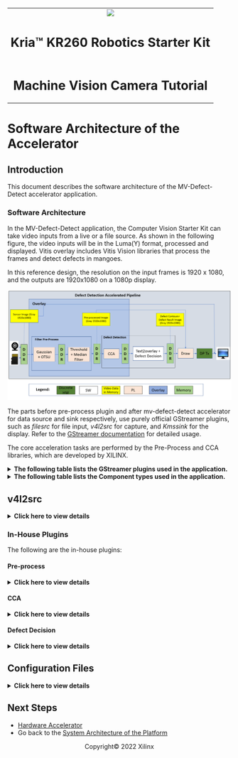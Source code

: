 <table>
 <tr>
   <td align="center"><img src="https://www.xilinx.com/content/dam/xilinx/imgs/press/media-kits/corporate/xilinx-logo.png" width="30%"/><h1>Kria&trade; KR260 Robotics Starter Kit</h1>
   </td>
 </tr>
 <tr>
 <td align="center"><h1>Machine Vision Camera Tutorial</h1>
 
 </td>
 </tr>
</table>

# Software Architecture of the Accelerator


## Introduction


This document describes the software architecture of the MV-Defect-Detect accelerator application.


### Software Architecture

In the MV-Defect-Detect application, the Computer Vision Starter Kit can take video inputs from a live or a file source. As shown in the following figure, the video inputs will be in the Luma(Y) format, processed and displayed. Vitis overlay includes Vitis Vision libraries that process the frames and detect defects in mangoes.

In this reference design, the resolution on the input frames is 1920 x 1080, and the outputs are 1920x1080 on a 1080p display.

![](media/defect-detection-process.png)

The parts before pre-process plugin and after mv-defect-detect accelerator for data source and sink respectively, use purely official GStreamer plugins, such as *filesrc* for file input, *v4l2src* for capture, and *Kmssink* for the display. Refer to the [GStreamer documentation](https://gstreamer.freedesktop.org/documentation/tutorials/index.html?gi-language=c) for detailed usage.

The core acceleration tasks are performed by the Pre-Process and CCA libraries, which are developed by XILINX.

<details>
 <summary><b>The following table lists the GStreamer plugins used in the application.</b></summary>


| GStreamer Plugins| Definition|Note|
| ----------- | ----------- |------ |
| v4l2src     | Image capturing from the live camera source      |V4l2 source |
| Kmssink  | For the display        |Upstream GStreamer|
|Queue | Simple data queue | Upstream GStreamer|
|VVAS xfilter|Kernel Library: *gaussian_otsu*. Vitis Vision library for the Gaussian + OTSU detector. Preserves edges while smoothening and calculates the optimum threshold between foreground and background pixels.|Xilinx Opensource Plugin|
|VVAS xfilter|Kernel Library: *pre-process*. Vitis Vision library to convert a grey-scale image to a binary image and filter out noise from the image.|Xilinx Opensource Plugin|
|VVAS xfilter|Kernel Library: *cca_accelerator*. Vitis Vision library to determine the defective pixels in the image.|Xilinx Opensource Plugin|
|VVAS xfilter|Kernel Library: *text2overlay*. *OpenCV* software library to calculate the defect density, determine the quality of the mango, and embed text as result into output images.|Xilinx Opensource Plugin|
____

</details>

<details>
 <summary><b>The following table lists the Component types used in the application.</b></summary>


| Component|Component Type|
| ----------- |------ |
| Gaussian + OTSU Accelerator |PL|
|Threshold |PL |
|Defect Decision | CCA | PL
|Text2Overlay + Defect Decision|SW|

</details>

## v4l2src

<details>
 <summary><b>Click here to view details</b></summary>


v4l2src is an open source plugin. The underlying GStreamer plugin uses the IMX547 sensor and the AP1302 ISP. The data flow is as follows:

![](media/v4l2src-data-flow.png)

</details>

### In-House Plugins

The following are the in-house plugins:

#### Pre-process

<details>
 <summary><b>Click here to view details</b></summary>

The pre-process pipeline is as follows:

![](media/preprocessing_pipeline.png)


The following figure depicts the Pre-Process plugin data flow.

![](media/preprocess-plugin-data-flow.png)


<h1>Gaussian_OTSU Accelerator</h1>

This accelerator has two kernels - Gaussian & OTSU, stitched in streaming fashion.
In general, any smoothing filter smoothens the image, and affects the edges of the image. To
preserve the edges while smoothing, use bilateral filter. In an analogous way as the
Gaussian filter, the bilateral filter also considers the neighboring pixels with weights assigned to each of them.

These weights have two components, the first of which is the same weighing used
by the Gaussian filter. The second component takes into account the difference in the intensity
between the neighbouring pixels and the evaluated one.

OTSU threshold is used to automatically perform clustering-based image thresholding or the
reduction of a gray-level image to a binary image. The algorithm assumes that the image contains
two classes of pixels following bi-modal histogram (foreground pixels and background pixels), it
then calculates the optimum threshold separating the two classes.

The following figure depicts the Gaussian + OSTSU plugin software stack.

![](media/gaussian-plugin-sw-stack.png)

The following figure depicts the Gaussian + OTSU plugin data flow.

![](media/gaussian-plugin-dataflow.png)

<h1>Threshold_Median Accelerator</h1>

The grey-scale image should be converted to a binary image with an appropriate threshold value. The threshold function in the Vitis Vision library can perform the thresholding operation on the input image. This should yield an image that has a black background with the mango area in white.

The median blur filter acts as a non-linear digital filter that reduces noise. A filter size of N outputs the median of the NxN neighborhood pixel values, for each pixel. In this design, N is 3.

This plugin accepts the 1920x1080 Y8 image as input. The plugin applies the threshold binary algorithm to convert the Y8 image to binary image by using the threshold value of the pixel. Later, it applies the Median filter to remove salt and pepper noise.

The following figure depicts the Threshold + Median plugin software stack.

![](media/threshold-plugin-sw-stack.png)

The following figure depicts the Threshold + Median plugin data flow.

![](media/threshold-median-plugin-dataflow.png)


Threshold and Median Blur kernels are connected together using AXI Stream interface.

</details>


#### CCA

<details>
 <summary><b>Click here to view details</b></summary>

The implemented Connected Component Analysis (CCA), is a custom solution to find the defective pixels in the problem object. This algorithm considers few assumptions that the background must be easily separable from the foreground object.

The custom CCA effectively analyses the components that are connected to the background pixels and removes the background from the object and defective pixels. The aim is to send the following output information from the function:

* defect image: image with only defect pixels marked as ‘255’ and both object pixels and background as ‘0’ 
* object_pixels: total non-defective pixels of the object
* defect_pixels: total defective pixels


The following figure depicts the CCA plugin software stack.

![](media/cca-plugin-sw-stack.png)

The following figure depicts the CCA plugin data flow.

![](media/cca-plugin-dataflow.png)

</details>

#### Defect Decision

<details>
 <summary><b>Click here to view details</b></summary>


The output of the CCA plugin is fed into the Defect Decision block which determines the defect density and decides the quality of the mango. The block performs the following main operations:

* The ratio of blemished pixels to total mango pixels is calculated to determine how much of the mango's surface area is covered with blemishes.

* Defect Decision determines whether the ratio exceeds a user-defined threshold, to decide whether the mango is defected or not.

* The results will be embedded in the image and output will be fed to the next plugin for the display.

The following figure depicts the Defect Decision plugin software stack.

![](media/defect-decision-plugin-sw-stack.png)

The following figure depicts the Defect Decision plugin data flow.

![](media/defect-decision-plugin-dataflow.png)

</details>


## Configuration Files

<details>
 <summary><b>Click here to view details</b></summary>


The **mv-defect-detect** application uses the following configuration files.

* Gaussian_OTSU Accelerator

   The *otsu-accelerator.json* file is as follows:

```
{
  "xclbin-location": "/lib/firmware/xilinx/kr260-mv-camera/kr260-mv-camera.xclbin",
  "vvas-library-repo": "/opt/xilinx/xlnx-app-kr260-mv-defect-detect/lib",
  "element-mode": "transform",
  "kernels": [
    {
      "kernel-name": "gaussian_otsu_accel:{gaussian_otsu_accel_1}",
      "library-name": "libvvas_otsu.so",
      "config": {
        "debug_level" : 1
      }
    }
  ]
}

```
    * debug_level: Enable or disable debug log for the Kernel library.

* Preprocess Accelerator

   The *preprocess-accelerator.json* file is as follows:

```
{
  "xclbin-location": "/lib/firmware/xilinx/kr260-mv-camera/kr260-mv-camera.xclbin",
  "vvas-library-repo": "/opt/xilinx/xlnx-app-kr260-mv-defect-detect/lib",
  "element-mode": "transform",
  "kernels": [
    {
      "kernel-name": "preprocess_accel:{preprocess_accel_1}",
      "library-name": "libvvas_preprocess.so",
      "config": {
        "debug_level" : 1,
        "max_value": 255
      }
    }
  ]
}


```

    * debug_level: Enable or disable debug log for the Kernel library.
    * max_value: Maximum value to use with the THRESH_BINARY thresholding types.
        For more information, click [here](https://docs.opencv.org/master/d7/d1b/group__imgproc__misc.html#gae8a4a146d1ca78c626a53577199e9c57).

* Preprocess Accelerator stride

   The *preprocess-accelerator-stride.json* file is as follows:

```
{
  "xclbin-location": "/lib/firmware/xilinx/kr260-mv-camera/kr260-mv-camera.xclbin",
  "vvas-library-repo": "/opt/xilinx/xlnx-app-kr260-mv-defect-detect/lib",
  "element-mode": "transform",
  "kernels": [
    {
      "kernel-name": "preprocess_accel:{preprocess_accel_1}",
      "library-name": "libvvas_preprocess.so",
      "config": {
        "debug_level" : 1,
        "max_value": 255,
        "stride_value": 2048
      }
    }
  ]
}


```

* CCA Accelerator

The *cca-accelarator.json* file is as follows:

```
{
  "xclbin-location": "/lib/firmware/xilinx/kr260-mv-camera/kr260-mv-camera.xclbin",
  "vvas-library-repo": "/opt/xilinx/xlnx-app-kr260-mv-defect-detect/lib",
  "element-mode": "transform",
  "kernels": [
    {
      "kernel-name": "cca_custom_accel:{cca_custom_accel_1}",
      "library-name": "libvvas_cca.so",
      "config": {
        "debug_level" : 1
      }
    }
  ]
}
```

    * debug_level: Enable or disable debug log for the Kernel library.
  
  
* Text2Overlay

The *text2overlay.json* file is as follows:

```
{
  "xclbin-location": "/lib/firmware/xilinx/kr260-mv-camera/kr260-mv-camera.xclbin",
  "vvas-library-repo": "/opt/xilinx/xlnx-app-kr260-mv-defect-detect/lib",
  "element-mode":"inplace",
  "kernels" :[
    {
      "library-name":"libvvas_text2overlay.so",
      "config": {
        "debug_level" : 1,
        "font_size" : 1.0,
        "font" : 3,
        "x_offset" : 0,
        "y_offset" : 100,
        "defect_threshold" : 0.14,
        "is_acc_result" : 0
      }
    }
  ]
}
```
**Note**:

    1) debug_level: Enable or disable debug log for the Kernel library.

    2) font_size: User configuration to change the font size.

    3) font: User configuration to change the supported font type.

    4) x_offset: The X co-ordinate from where the text starts writing.

    5) y_offset: The Y co-ordinate from where the text starts writing.

    6) defect_threshold: The defect density threshold to calculate the defect. If the defect value is more than the threshold, it falls under defect category.

    7) is_acc_result: Flag to display the accumulated result. If the value is 0, then the accumulated result will not be displayed.
    For more information [see](https://docs.opencv.org/3.4/d0/de1/group__core.html#ga0f9314ea6e35f99bb23f29567fc16e11).

</details>

## Next Steps

* [Hardware Accelerator](hw_arch_accel_dd.md)
* Go back to the [System Architecture of the Platform](sw_arch_platform_dd.md)

<!---

Licensed under the Apache License, Version 2.0 (the "License"); you may not use this file except in compliance with the License.

You may obtain a copy of the License at
[http://www.apache.org/licenses/LICENSE-2.0](http://www.apache.org/licenses/LICENSE-2.0)


Unless required by applicable law or agreed to in writing, software distributed under the License is distributed on an "AS IS" BASIS, WITHOUT WARRANTIES OR CONDITIONS OF ANY KIND, either express or implied. See the License for the specific language governing permissions and limitations under the License.

-->

<p align="center">Copyright&copy; 2022 Xilinx</p>